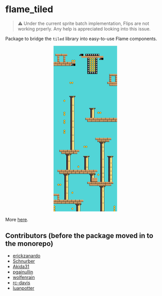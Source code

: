 # flame_tiled

> :warning: Under the current sprite batch implementation, Flips are not working prperly. Any help is appreciated looking into this issue.

Package to bridge the `tiled` library into easy-to-use Flame components.

<p align="center">
    <img alt="flame_tiled example" width="200px" src="/packages/flame_tiled/screenshot.png">
</p>

More [here](https://docs.flame-engine.org/main/tiled.html).

## Contributors (before the package moved in to the monorepo)
 - [erickzanardo](https://github.com/erickzanardo)
 - [Schnurber](https://github.com/schnurber)
 - [Akida31](https://github.com/akida31)
 - [pgainullin](https://github.com/pgainullin)
 - [wolfenrain](https://github.com/wolfenrain)
 - [rc-davis](https://github.com/rc-davis)
 - [luanpotter](https://github.com/luanpotter)
